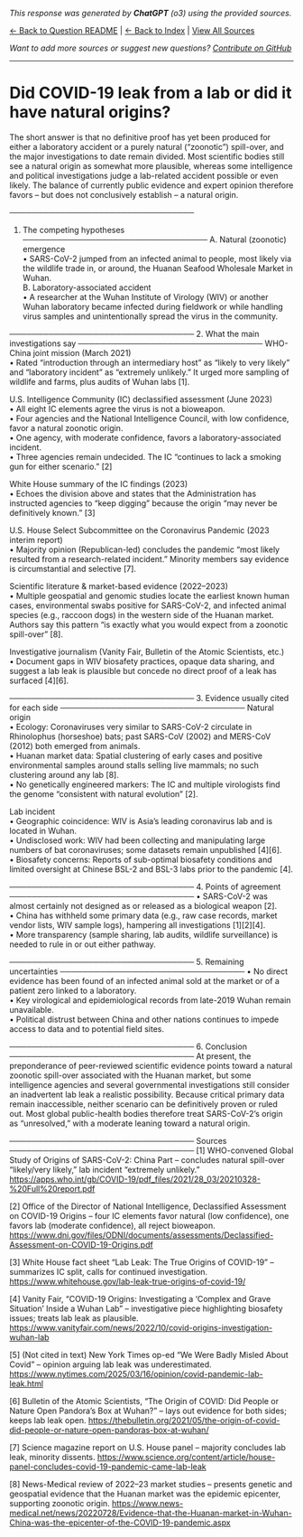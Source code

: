 <!-- 
Generated by: chatgpt
Model: o3
Prompt type: sources
Generated at: 2025-06-12T15:41:48.693163
-->

*This response was generated by **ChatGPT** (o3) using the provided sources.*

[← Back to Question README](README.md) | [← Back to Index](../README.md) | [View All Sources](../allsources.md)

*Want to add more sources or suggest new questions? [Contribute on GitHub](https://github.com/justinwest/SuggestedSources)*

---

# Did COVID-19 leak from a lab or did it have natural origins?

The short answer is that no definitive proof has yet been produced for either a laboratory accident or a purely natural (“zoonotic”) spill-over, and the major investigations to date remain divided.  Most scientific bodies still see a natural origin as somewhat more plausible, whereas some intelligence and political investigations judge a lab-related accident possible or even likely.  The balance of currently public evidence and expert opinion therefore favors – but does not conclusively establish – a natural origin.

─────────────────────────────────
1.  The competing hypotheses
─────────────────────────────────
A. Natural (zoonotic) emergence  
   •  SARS-CoV-2 jumped from an infected animal to people, most likely via the wildlife trade in, or around, the Huanan Seafood Wholesale Market in Wuhan.  
B. Laboratory-associated accident  
   •  A researcher at the Wuhan Institute of Virology (WIV) or another Wuhan laboratory became infected during fieldwork or while handling virus samples and unintentionally spread the virus in the community.

─────────────────────────────────
2.  What the main investigations say
─────────────────────────────────
WHO-China joint mission (March 2021)  
•  Rated “introduction through an intermediary host” as “likely to very likely” and “laboratory incident” as “extremely unlikely.”  It urged more sampling of wildlife and farms, plus audits of Wuhan labs [1].

U.S. Intelligence Community (IC) declassified assessment (June 2023)  
•  All eight IC elements agree the virus is not a bioweapon.  
•  Four agencies and the National Intelligence Council, with low confidence, favor a natural zoonotic origin.  
•  One agency, with moderate confidence, favors a laboratory-associated incident.  
•  Three agencies remain undecided.  The IC “continues to lack a smoking gun for either scenario.” [2]

White House summary of the IC findings (2023)  
•  Echoes the division above and states that the Administration has instructed agencies to “keep digging” because the origin “may never be definitively known.” [3]

U.S. House Select Subcommittee on the Coronavirus Pandemic (2023 interim report)  
•  Majority opinion (Republican-led) concludes the pandemic “most likely resulted from a research-related incident.”  Minority members say evidence is circumstantial and selective [7].

Scientific literature & market-based evidence (2022–2023)  
•  Multiple geospatial and genomic studies locate the earliest known human cases, environmental swabs positive for SARS-CoV-2, and infected animal species (e.g., raccoon dogs) in the western side of the Huanan market.  Authors say this pattern “is exactly what you would expect from a zoonotic spill-over” [8].

Investigative journalism (Vanity Fair, Bulletin of the Atomic Scientists, etc.)  
•  Document gaps in WIV biosafety practices, opaque data sharing, and suggest a lab leak is plausible but concede no direct proof of a leak has surfaced [4][6].

─────────────────────────────────
3.  Evidence usually cited for each side
─────────────────────────────────
Natural origin  
•  Ecology: Coronaviruses very similar to SARS-CoV-2 circulate in Rhinolophus (horseshoe) bats; past SARS-CoV (2002) and MERS-CoV (2012) both emerged from animals.  
•  Huanan market data: Spatial clustering of early cases and positive environmental samples around stalls selling live mammals; no such clustering around any lab [8].  
•  No genetically engineered markers: The IC and multiple virologists find the genome “consistent with natural evolution” [2].

Lab incident  
•  Geographic coincidence: WIV is Asia’s leading coronavirus lab and is located in Wuhan.  
•  Undisclosed work: WIV had been collecting and manipulating large numbers of bat coronaviruses; some datasets remain unpublished [4][6].  
•  Biosafety concerns: Reports of sub-optimal biosafety conditions and limited oversight at Chinese BSL-2 and BSL-3 labs prior to the pandemic [4].

─────────────────────────────────
4.  Points of agreement
─────────────────────────────────
•  SARS-CoV-2 was almost certainly not designed as or released as a biological weapon [2].  
•  China has withheld some primary data (e.g., raw case records, market vendor lists, WIV sample logs), hampering all investigations [1][2][4].  
•  More transparency (sample sharing, lab audits, wildlife surveillance) is needed to rule in or out either pathway.

─────────────────────────────────
5.  Remaining uncertainties
─────────────────────────────────
•  No direct evidence has been found of an infected animal sold at the market or of a patient zero linked to a laboratory.  
•  Key virological and epidemiological records from late-2019 Wuhan remain unavailable.  
•  Political distrust between China and other nations continues to impede access to data and to potential field sites.

─────────────────────────────────
6.  Conclusion
─────────────────────────────────
At present, the preponderance of peer-reviewed scientific evidence points toward a natural zoonotic spill-over associated with the Huanan market, but some intelligence agencies and several governmental investigations still consider an inadvertent lab leak a realistic possibility.  Because critical primary data remain inaccessible, neither scenario can be definitively proven or ruled out.  Most global public-health bodies therefore treat SARS-CoV-2’s origin as “unresolved,” with a moderate leaning toward a natural origin.

─────────────────────────────────
Sources
─────────────────────────────────
[1] WHO-convened Global Study of Origins of SARS-CoV-2: China Part – concludes natural spill-over “likely/very likely,” lab incident “extremely unlikely.” https://apps.who.int/gb/COVID-19/pdf_files/2021/28_03/20210328-%20Full%20report.pdf  

[2] Office of the Director of National Intelligence, Declassified Assessment on COVID-19 Origins – four IC elements favor natural (low confidence), one favors lab (moderate confidence), all reject bioweapon. https://www.dni.gov/files/ODNI/documents/assessments/Declassified-Assessment-on-COVID-19-Origins.pdf  

[3] White House fact sheet “Lab Leak: The True Origins of COVID-19” – summarizes IC split, calls for continued investigation. https://www.whitehouse.gov/lab-leak-true-origins-of-covid-19/  

[4] Vanity Fair, “COVID-19 Origins: Investigating a ‘Complex and Grave Situation’ Inside a Wuhan Lab” – investigative piece highlighting biosafety issues; treats lab leak as plausible. https://www.vanityfair.com/news/2022/10/covid-origins-investigation-wuhan-lab  

[5] (Not cited in text) New York Times op-ed “We Were Badly Misled About Covid” – opinion arguing lab leak was underestimated. https://www.nytimes.com/2025/03/16/opinion/covid-pandemic-lab-leak.html  

[6] Bulletin of the Atomic Scientists, “The Origin of COVID: Did People or Nature Open Pandora’s Box at Wuhan?” – lays out evidence for both sides; keeps lab leak open. https://thebulletin.org/2021/05/the-origin-of-covid-did-people-or-nature-open-pandoras-box-at-wuhan/  

[7] Science magazine report on U.S. House panel – majority concludes lab leak, minority dissents. https://www.science.org/content/article/house-panel-concludes-covid-19-pandemic-came-lab-leak  

[8] News-Medical review of 2022–23 market studies – presents genetic and geospatial evidence that the Huanan market was the epidemic epicenter, supporting zoonotic origin. https://www.news-medical.net/news/20220728/Evidence-that-the-Huanan-market-in-Wuhan-China-was-the-epicenter-of-the-COVID-19-pandemic.aspx